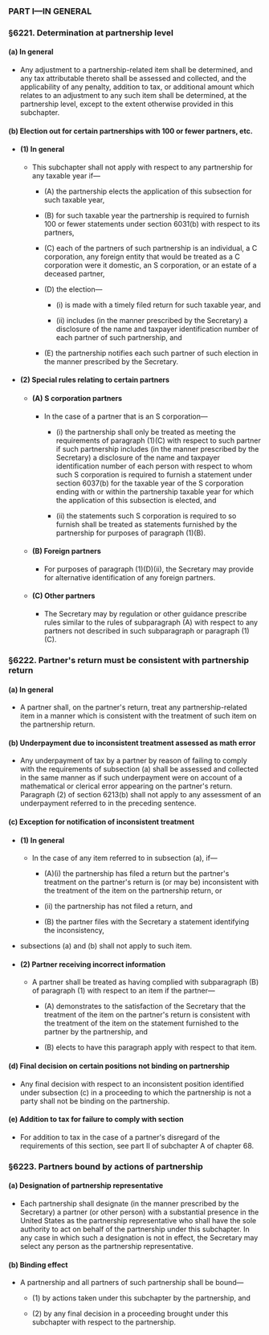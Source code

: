### PART I—IN GENERAL

### §6221. Determination at partnership level
#### (a) In general
* Any adjustment to a partnership-related item shall be determined, and any tax attributable thereto shall be assessed and collected, and the applicability of any penalty, addition to tax, or additional amount which relates to an adjustment to any such item shall be determined, at the partnership level, except to the extent otherwise provided in this subchapter.

#### (b) Election out for certain partnerships with 100 or fewer partners, etc.
* #### (1) In general
  * This subchapter shall not apply with respect to any partnership for any taxable year if—

    * (A) the partnership elects the application of this subsection for such taxable year,

    * (B) for such taxable year the partnership is required to furnish 100 or fewer statements under section 6031(b) with respect to its partners,

    * (C) each of the partners of such partnership is an individual, a C corporation, any foreign entity that would be treated as a C corporation were it domestic, an S corporation, or an estate of a deceased partner,

    * (D) the election—

      * (i) is made with a timely filed return for such taxable year, and

      * (ii) includes (in the manner prescribed by the Secretary) a disclosure of the name and taxpayer identification number of each partner of such partnership, and


    * (E) the partnership notifies each such partner of such election in the manner prescribed by the Secretary.

* #### (2) Special rules relating to certain partners
  * #### (A) S corporation partners
    * In the case of a partner that is an S corporation—

      * (i) the partnership shall only be treated as meeting the requirements of paragraph (1)(C) with respect to such partner if such partnership includes (in the manner prescribed by the Secretary) a disclosure of the name and taxpayer identification number of each person with respect to whom such S corporation is required to furnish a statement under section 6037(b) for the taxable year of the S corporation ending with or within the partnership taxable year for which the application of this subsection is elected, and

      * (ii) the statements such S corporation is required to so furnish shall be treated as statements furnished by the partnership for purposes of paragraph (1)(B).

  * #### (B) Foreign partners
    * For purposes of paragraph (1)(D)(ii), the Secretary may provide for alternative identification of any foreign partners.

  * #### (C) Other partners
    * The Secretary may by regulation or other guidance prescribe rules similar to the rules of subparagraph (A) with respect to any partners not described in such subparagraph or paragraph (1)(C).

### §6222. Partner's return must be consistent with partnership return
#### (a) In general
* A partner shall, on the partner's return, treat any partnership-related item in a manner which is consistent with the treatment of such item on the partnership return.

#### (b) Underpayment due to inconsistent treatment assessed as math error
* Any underpayment of tax by a partner by reason of failing to comply with the requirements of subsection (a) shall be assessed and collected in the same manner as if such underpayment were on account of a mathematical or clerical error appearing on the partner's return. Paragraph (2) of section 6213(b) shall not apply to any assessment of an underpayment referred to in the preceding sentence.

#### (c) Exception for notification of inconsistent treatment
* #### (1) In general
  * In the case of any item referred to in subsection (a), if—

    * (A)(i) the partnership has filed a return but the partner's treatment on the partner's return is (or may be) inconsistent with the treatment of the item on the partnership return, or

    * (ii) the partnership has not filed a return, and

    * (B) the partner files with the Secretary a statement identifying the inconsistency,


* subsections (a) and (b) shall not apply to such item.

* #### (2) Partner receiving incorrect information
  * A partner shall be treated as having complied with subparagraph (B) of paragraph (1) with respect to an item if the partner—

    * (A) demonstrates to the satisfaction of the Secretary that the treatment of the item on the partner's return is consistent with the treatment of the item on the statement furnished to the partner by the partnership, and

    * (B) elects to have this paragraph apply with respect to that item.

#### (d) Final decision on certain positions not binding on partnership
* Any final decision with respect to an inconsistent position identified under subsection (c) in a proceeding to which the partnership is not a party shall not be binding on the partnership.

#### (e) Addition to tax for failure to comply with section
* For addition to tax in the case of a partner's disregard of the requirements of this section, see part II of subchapter A of chapter 68.

### §6223. Partners bound by actions of partnership
#### (a) Designation of partnership representative
* Each partnership shall designate (in the manner prescribed by the Secretary) a partner (or other person) with a substantial presence in the United States as the partnership representative who shall have the sole authority to act on behalf of the partnership under this subchapter. In any case in which such a designation is not in effect, the Secretary may select any person as the partnership representative.

#### (b) Binding effect
* A partnership and all partners of such partnership shall be bound—

  * (1) by actions taken under this subchapter by the partnership, and

  * (2) by any final decision in a proceeding brought under this subchapter with respect to the partnership.